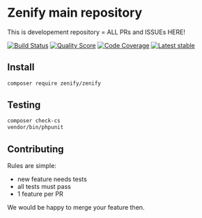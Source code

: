 # Zenify main repository

This is developement repository = ALL PRs and ISSUEs HERE!

[![Build Status](https://img.shields.io/travis/Zenify/Zenify.svg?style=flat-square)](https://travis-ci.org/Zenify/Zenify)
[![Quality Score](https://img.shields.io/scrutinizer/g/Zenify/Zenify.svg?style=flat-square)](https://scrutinizer-ci.com/g/Zenify/Zenify)
[![Code Coverage](https://img.shields.io/scrutinizer/coverage/g/Zenify/Zenify.svg?style=flat-square)](https://scrutinizer-ci.com/g/Zenify/Zenify)
[![Latest stable](https://img.shields.io/packagist/v/zenify/zenify.svg?style=flat-square)](https://packagist.org/packages/zenify/zenify)


## Install

```bash
composer require zenify/zenify
```


## Testing

```bash
composer check-cs
vendor/bin/phpunit
```


## Contributing

Rules are simple:

- new feature needs tests
- all tests must pass
- 1 feature per PR

We would be happy to merge your feature then.
